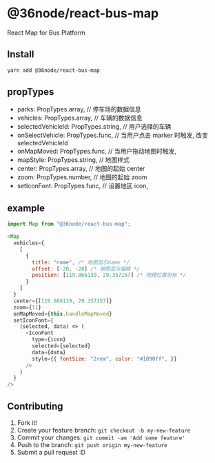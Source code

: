 # @36node/react-bus-map

React Map for Bus Platform

## Install

```bash
yarn add @36node/react-bus-map
```

## propTypes

- parks: PropTypes.array, // 停车场的数据信息
- vehicles: PropTypes.array, // 车辆的数据信息
- selectedVehicleId: PropTypes.string, // 用户选择的车辆
- onSelectVehicle: PropTypes.func, // 当用户点击 marker 时触发, 改变 selectedVehicleId
- onMapMoved: PropTypes.func, // 当用户拖动地图时触发,
- mapStyle: PropTypes.string, // 地图样式
- center: PropTypes.array, // 地图的起始 center
- zoom: PropTypes.number, // 地图的起始 zoom
- setIconFont: PropTypes.func, // 设置地区 icon,

## example

```js
import Map from "@36node/react-bus-map";

<Map
  vehicles={
    [
      {
        title: "name", /* 地图显示name */
        offset: [-20, -20] /* 地图显示偏移 */
        position: [119.866139, 29.357157] /* 地理位置坐标 */
      }
    ]
  }
  center={[119.866139, 29.357157]}
  zoom={11}
  onMapMoved={this.handleMapMoved}
  setIconFont={
    (selected, data) => (
      <IconFont
        type={icon}
        selected={selected}
        data={data}
        style={{ fontSize: "2rem", color: "#1890ff", }}
      />
    )
  }
/>
```

## Contributing

1. Fork it!
2. Create your feature branch: `git checkout -b my-new-feature`
3. Commit your changes: `git commit -am 'Add some feature'`
4. Push to the branch: `git push origin my-new-feature`
5. Submit a pull request :D

[0]: https://img.shields.io/npm/v/@36node/template-module.svg?style=flat
[1]: https://npmjs.com/package/@36node/template-module
[2]: https://img.shields.io/npm/dm/@36node/template-module.svg?style=flat
[3]: https://npmjs.com/package/@36node/template-module
